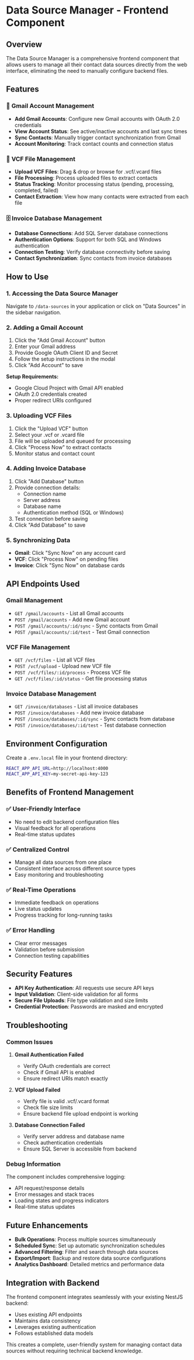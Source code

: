 # Data Source Manager - Frontend Component

## Overview

The Data Source Manager is a comprehensive frontend component that allows users to manage all their contact data sources directly from the web interface, eliminating the need to manually configure backend files.

## Features

### 🧭 **Gmail Account Management**
- **Add Gmail Accounts**: Configure new Gmail accounts with OAuth 2.0 credentials
- **View Account Status**: See active/inactive accounts and last sync times
- **Sync Contacts**: Manually trigger contact synchronization from Gmail
- **Account Monitoring**: Track contact counts and connection status

### 📁 **VCF File Management**
- **Upload VCF Files**: Drag & drop or browse for .vcf/.vcard files
- **File Processing**: Process uploaded files to extract contacts
- **Status Tracking**: Monitor processing status (pending, processing, completed, failed)
- **Contact Extraction**: View how many contacts were extracted from each file

### 🗄️ **Invoice Database Management**
- **Database Connections**: Add SQL Server database connections
- **Authentication Options**: Support for both SQL and Windows authentication
- **Connection Testing**: Verify database connectivity before saving
- **Contact Synchronization**: Sync contacts from invoice databases

## How to Use

### 1. **Accessing the Data Source Manager**
Navigate to `/data-sources` in your application or click on "Data Sources" in the sidebar navigation.

### 2. **Adding a Gmail Account**
1. Click the "Add Gmail Account" button
2. Enter your Gmail address
3. Provide Google OAuth Client ID and Secret
4. Follow the setup instructions in the modal
5. Click "Add Account" to save

**Setup Requirements:**
- Google Cloud Project with Gmail API enabled
- OAuth 2.0 credentials created
- Proper redirect URIs configured

### 3. **Uploading VCF Files**
1. Click the "Upload VCF" button
2. Select your .vcf or .vcard file
3. File will be uploaded and queued for processing
4. Click "Process Now" to extract contacts
5. Monitor status and contact count

### 4. **Adding Invoice Database**
1. Click "Add Database" button
2. Provide connection details:
   - Connection name
   - Server address
   - Database name
   - Authentication method (SQL or Windows)
3. Test connection before saving
4. Click "Add Database" to save

### 5. **Synchronizing Data**
- **Gmail**: Click "Sync Now" on any account card
- **VCF**: Click "Process Now" on pending files
- **Invoice**: Click "Sync Now" on database cards

## API Endpoints Used

### Gmail Management
- `GET /gmail/accounts` - List all Gmail accounts
- `POST /gmail/accounts` - Add new Gmail account
- `POST /gmail/accounts/:id/sync` - Sync contacts from Gmail
- `POST /gmail/accounts/:id/test` - Test Gmail connection

### VCF File Management
- `GET /vcf/files` - List all VCF files
- `POST /vcf/upload` - Upload new VCF file
- `POST /vcf/files/:id/process` - Process VCF file
- `GET /vcf/files/:id/status` - Get file processing status

### Invoice Database Management
- `GET /invoice/databases` - List all invoice databases
- `POST /invoice/databases` - Add new invoice database
- `POST /invoice/databases/:id/sync` - Sync contacts from database
- `POST /invoice/databases/:id/test` - Test database connection

## Environment Configuration

Create a `.env.local` file in your frontend directory:

```bash
REACT_APP_API_URL=http://localhost:4000
REACT_APP_API_KEY=my-secret-api-key-123
```

## Benefits of Frontend Management

### ✅ **User-Friendly Interface**
- No need to edit backend configuration files
- Visual feedback for all operations
- Real-time status updates

### ✅ **Centralized Control**
- Manage all data sources from one place
- Consistent interface across different source types
- Easy monitoring and troubleshooting

### ✅ **Real-Time Operations**
- Immediate feedback on operations
- Live status updates
- Progress tracking for long-running tasks

### ✅ **Error Handling**
- Clear error messages
- Validation before submission
- Connection testing capabilities

## Security Features

- **API Key Authentication**: All requests use secure API keys
- **Input Validation**: Client-side validation for all forms
- **Secure File Uploads**: File type validation and size limits
- **Credential Protection**: Passwords are masked and encrypted

## Troubleshooting

### Common Issues

1. **Gmail Authentication Failed**
   - Verify OAuth credentials are correct
   - Check if Gmail API is enabled
   - Ensure redirect URIs match exactly

2. **VCF Upload Failed**
   - Verify file is valid .vcf/.vcard format
   - Check file size limits
   - Ensure backend file upload endpoint is working

3. **Database Connection Failed**
   - Verify server address and database name
   - Check authentication credentials
   - Ensure SQL Server is accessible from backend

### Debug Information

The component includes comprehensive logging:
- API request/response details
- Error messages and stack traces
- Loading states and progress indicators
- Real-time status updates

## Future Enhancements

- **Bulk Operations**: Process multiple sources simultaneously
- **Scheduled Sync**: Set up automatic synchronization schedules
- **Advanced Filtering**: Filter and search through data sources
- **Export/Import**: Backup and restore data source configurations
- **Analytics Dashboard**: Detailed metrics and performance data

## Integration with Backend

The frontend component integrates seamlessly with your existing NestJS backend:

- Uses existing API endpoints
- Maintains data consistency
- Leverages existing authentication
- Follows established data models

This creates a complete, user-friendly system for managing contact data sources without requiring technical backend knowledge.

